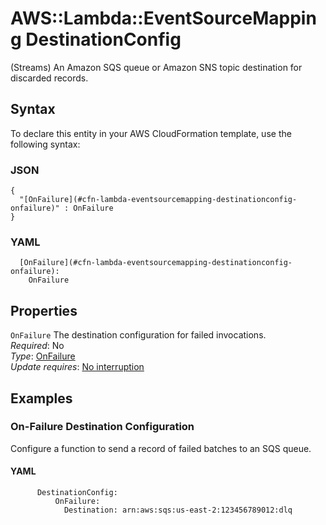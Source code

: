 # AWS::Lambda::EventSourceMapping DestinationConfig<a name="aws-properties-lambda-eventsourcemapping-destinationconfig"></a>

\(Streams\) An Amazon SQS queue or Amazon SNS topic destination for discarded records\.

## Syntax<a name="aws-properties-lambda-eventsourcemapping-destinationconfig-syntax"></a>

To declare this entity in your AWS CloudFormation template, use the following syntax:

### JSON<a name="aws-properties-lambda-eventsourcemapping-destinationconfig-syntax.json"></a>

```
{
  "[OnFailure](#cfn-lambda-eventsourcemapping-destinationconfig-onfailure)" : OnFailure
}
```

### YAML<a name="aws-properties-lambda-eventsourcemapping-destinationconfig-syntax.yaml"></a>

```
  [OnFailure](#cfn-lambda-eventsourcemapping-destinationconfig-onfailure): 
    OnFailure
```

## Properties<a name="aws-properties-lambda-eventsourcemapping-destinationconfig-properties"></a>

`OnFailure`  <a name="cfn-lambda-eventsourcemapping-destinationconfig-onfailure"></a>
The destination configuration for failed invocations\.  
*Required*: No  
*Type*: [OnFailure](aws-properties-lambda-eventsourcemapping-onfailure.md)  
*Update requires*: [No interruption](https://docs.aws.amazon.com/AWSCloudFormation/latest/UserGuide/using-cfn-updating-stacks-update-behaviors.html#update-no-interrupt)

## Examples<a name="aws-properties-lambda-eventsourcemapping-destinationconfig--examples"></a>

### On\-Failure Destination Configuration<a name="aws-properties-lambda-eventsourcemapping-destinationconfig--examples--On-Failure_Destination_Configuration"></a>

Configure a function to send a record of failed batches to an SQS queue\.

#### YAML<a name="aws-properties-lambda-eventsourcemapping-destinationconfig--examples--On-Failure_Destination_Configuration--yaml"></a>

```
      DestinationConfig:
          OnFailure:
            Destination: arn:aws:sqs:us-east-2:123456789012:dlq
```